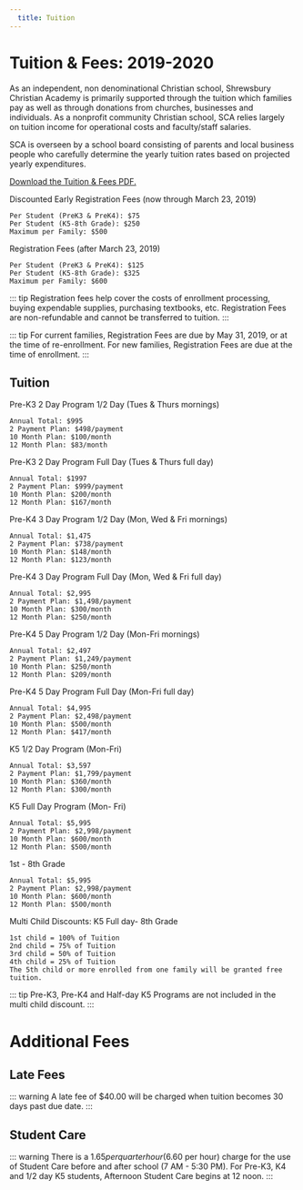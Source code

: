 ```yaml
---
  title: Tuition
---
```

# Tuition & Fees: 2019-2020

As an independent, non denominational Christian school, Shrewsbury Christian Academy is primarily supported through the tuition which families pay as well as through donations from churches, businesses and individuals. As a nonprofit community Christian school, SCA relies largely on tuition income for operational costs and faculty/staff salaries.

SCA is overseen by a school board consisting of parents and local business people who carefully determine the yearly tuition rates based on projected yearly expenditures.

<a href="/assets/files/sca-tuition-fees.pdf" target="_blank">Download the Tuition & Fees PDF.</a>

Discounted Early Registration Fees (now through March 23, 2019)

    Per Student (PreK3 & PreK4): $75
    Per Student (K5-8th Grade): $250
    Maximum per Family: $500

Registration Fees (after March 23, 2019)

    Per Student (PreK3 & PreK4): $125
    Per Student (K5-8th Grade): $325
    Maximum per Family: $600

::: tip
  Registration fees help cover the costs of enrollment processing, buying expendable supplies, purchasing textbooks, etc. Registration Fees are non-refundable and cannot be transferred to tuition.
:::

::: tip
  For current families, Registration Fees are due by May 31, 2019, or at the time of re-enrollment. For new families, Registration Fees are due at the time of enrollment.
::: 

## Tuition
Pre-K3 2 Day Program 1/2 Day (Tues & Thurs mornings)

    Annual Total: $995
    2 Payment Plan: $498/payment
    10 Month Plan: $100/month
    12 Month Plan: $83/month

Pre-K3 2 Day Program Full Day (Tues & Thurs full day)

    Annual Total: $1997
    2 Payment Plan: $999/payment
    10 Month Plan: $200/month
    12 Month Plan: $167/month

Pre-K4 3 Day Program 1/2 Day (Mon, Wed & Fri mornings)

    Annual Total: $1,475
    2 Payment Plan: $738/payment
    10 Month Plan: $148/month
    12 Month Plan: $123/month

Pre-K4 3 Day Program Full Day (Mon, Wed & Fri full day)

    Annual Total: $2,995
    2 Payment Plan: $1,498/payment
    10 Month Plan: $300/month
    12 Month Plan: $250/month

Pre-K4 5 Day Program 1/2 Day (Mon-Fri mornings)

    Annual Total: $2,497
    2 Payment Plan: $1,249/payment
    10 Month Plan: $250/month
    12 Month Plan: $209/month

Pre-K4 5 Day Program Full Day (Mon-Fri full day)

    Annual Total: $4,995
    2 Payment Plan: $2,498/payment
    10 Month Plan: $500/month
    12 Month Plan: $417/month

K5 1/2 Day Program (Mon-Fri)

    Annual Total: $3,597
    2 Payment Plan: $1,799/payment
    10 Month Plan: $360/month
    12 Month Plan: $300/month

K5 Full Day Program (Mon- Fri)

    Annual Total: $5,995
    2 Payment Plan: $2,998/payment
    10 Month Plan: $600/month
    12 Month Plan: $500/month

1st - 8th Grade

    Annual Total: $5,995
    2 Payment Plan: $2,998/payment
    10 Month Plan: $600/month
    12 Month Plan: $500/month

Multi Child Discounts: K5 Full day- 8th Grade

    1st child = 100% of Tuition
    2nd child = 75% of Tuition
    3rd child = 50% of Tuition
    4th child = 25% of Tuition
    The 5th child or more enrolled from one family will be granted free tuition.

::: tip
  Pre-K3, Pre-K4 and Half-day K5 Programs are not included in the multi child discount.
:::

# Additional Fees

## Late Fees
::: warning
  A late fee of $40.00 will be charged when tuition becomes 30 days past due date.
:::

## Student Care
::: warning
  There is a $1.65 per quarter hour ($6.60 per hour) charge for the use of Student Care before and after school (7 AM - 5:30 PM). For Pre-K3, K4 and 1/2 day K5 students, Afternoon Student Care begins at 12 noon.
:::
